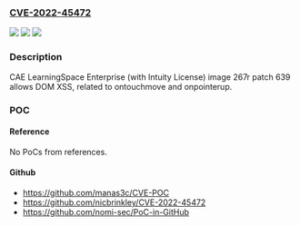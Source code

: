 ### [CVE-2022-45472](https://cve.mitre.org/cgi-bin/cvename.cgi?name=CVE-2022-45472)
![](https://img.shields.io/static/v1?label=Product&message=n%2Fa&color=blue)
![](https://img.shields.io/static/v1?label=Version&message=n%2Fa&color=blue)
![](https://img.shields.io/static/v1?label=Vulnerability&message=n%2Fa&color=brighgreen)

### Description

CAE LearningSpace Enterprise (with Intuity License) image 267r patch 639 allows DOM XSS, related to ontouchmove and onpointerup.

### POC

#### Reference
No PoCs from references.

#### Github
- https://github.com/manas3c/CVE-POC
- https://github.com/nicbrinkley/CVE-2022-45472
- https://github.com/nomi-sec/PoC-in-GitHub

